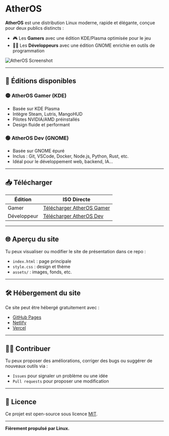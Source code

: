 # AtherOS

**AtherOS** est une distribution Linux moderne, rapide et élégante, conçue pour deux publics distincts :
- 🎮 Les **Gamers** avec une édition KDE/Plasma optimisée pour le jeu
- 👨‍💻 Les **Développeurs** avec une édition GNOME enrichie en outils de programmation

![AtherOS Screenshot](assets/screenshot.png) <!-- facultatif -->

---

## 🚀 Éditions disponibles

### 🟡 AtherOS Gamer (KDE)
- Basée sur KDE Plasma
- Intègre Steam, Lutris, MangoHUD
- Pilotes NVIDIA/AMD préinstallés
- Design fluide et performant

### 🟢 AtherOS Dev (GNOME)
- Basée sur GNOME épuré
- Inclus : Git, VSCode, Docker, Node.js, Python, Rust, etc.
- Idéal pour le développement web, backend, IA...

---

## 📥 Télécharger

| Édition       | ISO Directe                                  |
|---------------|-----------------------------------------------|
| Gamer         | [Télécharger AtherOS Gamer](./iso/atheros-gamer.iso) |
| Développeur   | [Télécharger AtherOS Dev](./iso/atheros-dev.iso)     |

---

## 🌐 Aperçu du site

Tu peux visualiser ou modifier le site de présentation dans ce repo :
- `index.html` : page principale
- `style.css` : design et thème
- `assets/` : images, fonds, etc.

---

## 🛠️ Hébergement du site

Ce site peut être hébergé gratuitement avec :
- [GitHub Pages](https://pages.github.com/)
- [Netlify](https://netlify.com)
- [Vercel](https://vercel.com)

---

## 🧑‍💻 Contribuer

Tu peux proposer des améliorations, corriger des bugs ou suggérer de nouveaux outils via :
- `Issues` pour signaler un problème ou une idée
- `Pull requests` pour proposer une modification

---

## 📄 Licence

Ce projet est open-source sous licence [MIT](LICENSE).

---

**Fièrement propulsé par Linux.**
